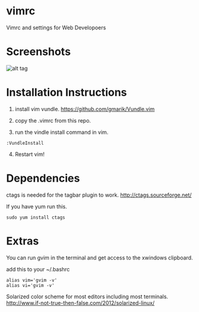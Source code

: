 vimrc
=====

Vimrc and settings for Web Developoers


Screenshots
===========

![alt tag](https://raw.githubusercontent.com/arithran/php-ide-vim/master/screenshots/Screenshot1.png)


Installation Instructions
=========================
1) install vim vundle.
https://github.com/gmarik/Vundle.vim

2) copy the .vimrc from this repo.

3) run the vindle install command in vim.
```
:VundleInstall
```

4) Restart vim!

Dependencies
============
ctags is needed for the tagbar plugin to work.
http://ctags.sourceforge.net/

If you have yum run this.
```
sudo yum install ctags
```



Extras
======

You can run gvim in the terminal and get access to the xwindows  clipboard.

add this to your ~/.bashrc
```
alias vim='gvim -v'
alias vi='gvim -v'
```


Solarized color scheme for most editors including most terminals.
http://www.if-not-true-then-false.com/2012/solarized-linux/
